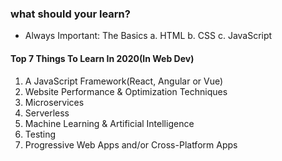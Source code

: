 ### what should your learn?
* Always Important: The Basics
  a. HTML
  b. CSS
  c. JavaScript

#### Top 7 Things To Learn In 2020(In Web Dev)
  1. A JavaScript Framework(React, Angular or Vue)
  2. Website Performance & Optimization Techniques
  3. Microservices
  4. Serverless
  5. Machine Learning & Artificial Intelligence
  6. Testing
  7. Progressive Web Apps and/or Cross-Platform Apps